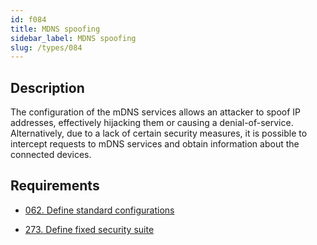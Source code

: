 ```yaml
---
id: f084
title: MDNS spoofing
sidebar_label: MDNS spoofing
slug: /types/084
---
```


## Description

The configuration of the mDNS services
allows an attacker to spoof IP addresses, effectively hijacking them
or causing a denial-of-service.
Alternatively, due to a lack of certain security measures,
it is possible to intercept requests to mDNS services
and obtain information about the connected devices.

## Requirements

- [062. Define standard configurations](/criteria/architecture/062)

- [273. Define fixed security suite](/criteria/system/273)
